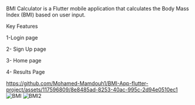 
BMI Calculator is a Flutter  mobile application that calculates the Body Mass Index (BMI) based on user input.

Key Features

1-Login page

2- Sign Up page 

3- Home page

4- Results Page

https://github.com/Mohamed-Mamdouh1/BMI-App-flutter-project/assets/117596809/8e8485ad-8253-40ac-995c-2d94e0510ec1
![BMI](https://github.com/Mohamed-Mamdouh1/BMI-App-flutter-project/assets/117596809/7e40c4cb-d835-4303-be7e-1b5db1e811ef)
![BMI2](https://github.com/Mohamed-Mamdouh1/BMI-App-flutter-project/assets/117596809/142b26f1-4b24-4e98-9e08-fa51a22d1b69)

